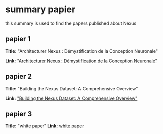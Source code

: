 # summary papier

this summary is used to find the papers published about Nexus


## papier 1 
**Title:** "Architecturer Nexus : Démystification de la Conception Neuronale"

**Link:** ["Architecturer Nexus : Démystification de la Conception Neuronale"](https://github.com/Nexus-labs-offcial/Nexus/blob/master/papier/architechture_neural_networck_Nexus.md)

## papier 2 
**Title:** "Building the Nexus Dataset: A Comprehensive Overview"

**Link:** ["Building the Nexus Dataset: A Comprehensive Overview"](https://github.com/Nexus-labs-offcial/Nexus/blob/master/papier/dataset.md)

## papier 3 
**Title:** "white paper"
**Link:**  [white paper](https://github.com/Nexus-labs-offcial/Nexus/blob/master/papier/white_paper)